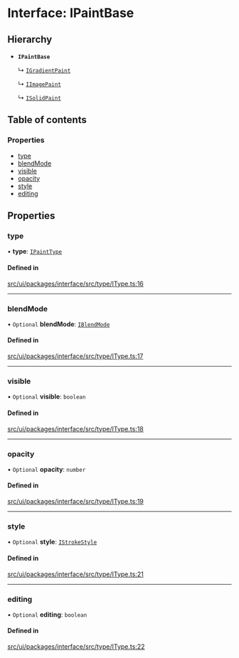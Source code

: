 # Interface: IPaintBase

## Hierarchy

- **`IPaintBase`**

  ↳ [`IGradientPaint`](IGradientPaint.md)

  ↳ [`IImagePaint`](IImagePaint.md)

  ↳ [`ISolidPaint`](ISolidPaint.md)

## Table of contents

### Properties

- [type](IPaintBase.md#type)
- [blendMode](IPaintBase.md#blendmode)
- [visible](IPaintBase.md#visible)
- [opacity](IPaintBase.md#opacity)
- [style](IPaintBase.md#style)
- [editing](IPaintBase.md#editing)

## Properties

### type

• **type**: [`IPaintType`](../modules.md#ipainttype)

#### Defined in

[src/ui/packages/interface/src/type/IType.ts:16](https://github.com/leaferjs/leafer-ui/blob/38558928fc1be6d4d216bb813fcdb043c6cbb533/packages/interface/src/type/IType.ts#L16)

___

### blendMode

• `Optional` **blendMode**: [`IBlendMode`](../modules.md#iblendmode)

#### Defined in

[src/ui/packages/interface/src/type/IType.ts:17](https://github.com/leaferjs/leafer-ui/blob/38558928fc1be6d4d216bb813fcdb043c6cbb533/packages/interface/src/type/IType.ts#L17)

___

### visible

• `Optional` **visible**: `boolean`

#### Defined in

[src/ui/packages/interface/src/type/IType.ts:18](https://github.com/leaferjs/leafer-ui/blob/38558928fc1be6d4d216bb813fcdb043c6cbb533/packages/interface/src/type/IType.ts#L18)

___

### opacity

• `Optional` **opacity**: `number`

#### Defined in

[src/ui/packages/interface/src/type/IType.ts:19](https://github.com/leaferjs/leafer-ui/blob/38558928fc1be6d4d216bb813fcdb043c6cbb533/packages/interface/src/type/IType.ts#L19)

___

### style

• `Optional` **style**: [`IStrokeStyle`](IStrokeStyle.md)

#### Defined in

[src/ui/packages/interface/src/type/IType.ts:21](https://github.com/leaferjs/leafer-ui/blob/38558928fc1be6d4d216bb813fcdb043c6cbb533/packages/interface/src/type/IType.ts#L21)

___

### editing

• `Optional` **editing**: `boolean`

#### Defined in

[src/ui/packages/interface/src/type/IType.ts:22](https://github.com/leaferjs/leafer-ui/blob/38558928fc1be6d4d216bb813fcdb043c6cbb533/packages/interface/src/type/IType.ts#L22)
